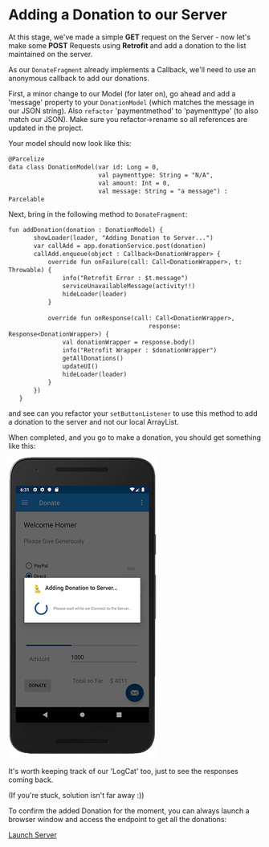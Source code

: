 # Adding a Donation to our Server

At this stage, we've made a simple **GET** request on the Server - now let's make some **POST** Requests using **Retrofit** and add a donation to the list maintained on the server.

As our `DonateFragment` already implements a Callback, we'll need to use an anonymous callback to add our donations.

First, a minor change to our Model (for later on), go ahead and add a 'message' property to your `DonationModel` (which matches the message in our JSON string). Also `refactor` 'paymentmethod' to 'paymenttype' (to also match our JSON). Make sure you refactor->rename so all references are updated in the project.

Your model should now look like this:

~~~
@Parcelize
data class DonationModel(var id: Long = 0,
                         val paymenttype: String = "N/A",
                         val amount: Int = 0,
                         val message: String = "a message") : Parcelable
~~~

Next, bring in the following method to `DonateFragment`:

~~~
fun addDonation(donation : DonationModel) {
       showLoader(loader, "Adding Donation to Server...")
       var callAdd = app.donationService.post(donation)
       callAdd.enqueue(object : Callback<DonationWrapper> {
           override fun onFailure(call: Call<DonationWrapper>, t: Throwable) {
               info("Retrofit Error : $t.message")
               serviceUnavailableMessage(activity!!)
               hideLoader(loader)
           }

           override fun onResponse(call: Call<DonationWrapper>,
                                       response: Response<DonationWrapper>) {
               val donationWrapper = response.body()
               info("Retrofit Wrapper : $donationWrapper")
               getAllDonations()
               updateUI()
               hideLoader(loader)
           }
       })
   }
~~~

and see can you refactor your `setButtonListener` to use this method to add a donation to the server and not our local ArrayList.


When completed, and you go to make a donation, you should get something like this:

![](img/k08s301.png)

It's worth keeping track of our 'LogCat' too, just to see the responses coming back.

(If you're stuck, solution isn't far away :))

To confirm the added Donation for the moment, you can always launch a browser window and access the endpoint to get all the donations:

[Launch Server](https://donationweb-hdip-server.herokuapp.com/donations)
